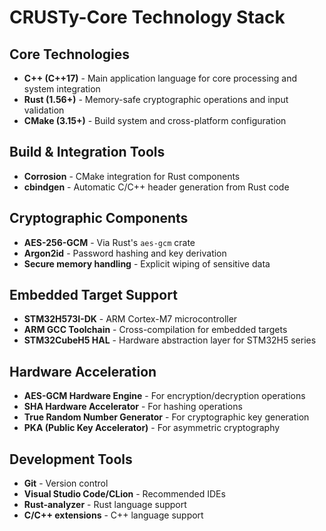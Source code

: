 # CRUSTy-Core Technology Stack

## Core Technologies

- **C++ (C++17)** - Main application language for core processing and system integration
- **Rust (1.56+)** - Memory-safe cryptographic operations and input validation
- **CMake (3.15+)** - Build system and cross-platform configuration

## Build & Integration Tools

- **Corrosion** - CMake integration for Rust components
- **cbindgen** - Automatic C/C++ header generation from Rust code

## Cryptographic Components

- **AES-256-GCM** - Via Rust's `aes-gcm` crate
- **Argon2id** - Password hashing and key derivation
- **Secure memory handling** - Explicit wiping of sensitive data

## Embedded Target Support

- **STM32H573I-DK** - ARM Cortex-M7 microcontroller
- **ARM GCC Toolchain** - Cross-compilation for embedded targets
- **STM32CubeH5 HAL** - Hardware abstraction layer for STM32H5 series

## Hardware Acceleration

- **AES-GCM Hardware Engine** - For encryption/decryption operations
- **SHA Hardware Accelerator** - For hashing operations
- **True Random Number Generator** - For cryptographic key generation
- **PKA (Public Key Accelerator)** - For asymmetric cryptography

## Development Tools

- **Git** - Version control
- **Visual Studio Code/CLion** - Recommended IDEs
- **Rust-analyzer** - Rust language support
- **C/C++ extensions** - C++ language support
